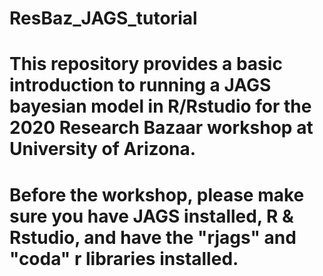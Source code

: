 # ResBaz_JAGS_tutorial
# This repository provides a basic introduction to running a JAGS bayesian model in R/Rstudio for the 2020 Research Bazaar workshop at University of Arizona. 

# Before the workshop, please make sure you have JAGS installed, R & Rstudio, and have the "rjags" and "coda" r libraries installed. 

